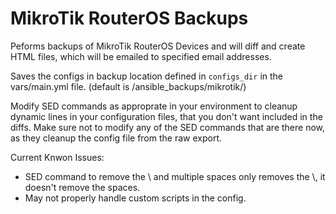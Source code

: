 # MikroTik RouterOS Backups

Peforms backups of MikroTik RouterOS Devices and will diff and create HTML files, which will be emailed to specified email addresses.

Saves the configs in backup location defined in ```configs_dir``` in the vars/main.yml file. (default is /ansible_backups/mikrotik/)

Modify SED commands as approprate in your environment to cleanup dynamic lines in your configuration files, that you don't want included in the diffs.
Make sure not to modify any of the SED commands that are there now, as they cleanup the config file from the raw export.

Current Knwon Issues:
* SED command to remove the \\ and multiple spaces only removes the \\, it doesn't remove the spaces.
* May not properly handle custom scripts in the config.